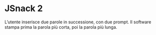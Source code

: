 JSnack 2
===

 L’utente inserisce due parole in successione, con due prompt.
 Il software stampa prima la parola più corta, poi la parola più lunga.
